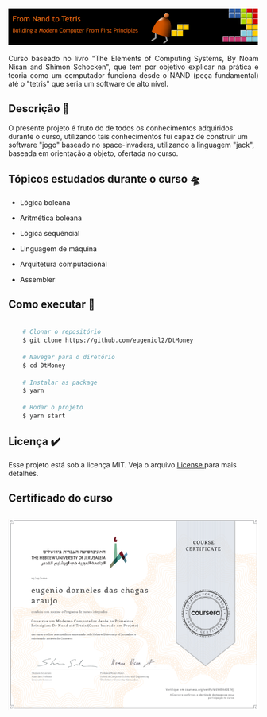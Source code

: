 <!-- <h1> 🚧README EM DESENVOLVIMENTO 🚧 </h1> -->


<h1 align="center">
  <img align="center" alt="IgniteModule1" src="https://github.com/eugeniol2/assets/blob/main/NandToTetris.png" />
</h1>


<p align="justify"> Curso baseado no livro "The Elements of Computing Systems, By Noam Nisan and Shimon Schocken", que tem por objetivo explicar 
na prática e teoria como um computador funciona desde o NAND (peça fundamental) até o "tetris" que seria um software de alto nível.
</p>

<h2>Descrição 📝</h2>
<p> O presente projeto é fruto do de todos os conhecimentos adquiridos durante o curso, utilizando tais conhecimentos fui capaz de construir um software 
"jogo" baseado no space-invaders, utilizando a linguagem "jack", baseada em orientação a objeto, ofertada no curso.
</p>


<h2>Tópicos estudados durante o curso 🛸</h2>
<ul>
    <li><p> Lógica boleana </p>
    <li><p> Aritmética boleana </p>
    <li><p> Lógica sequêncial </p>
    <li><p> Linguagem de máquina </p>
    <li><p> Arquitetura computacional </p>
    <li><p> Assembler </p>
  </ul>



<h2> Como executar 🚀  </h2>

```bash

    # Clonar o repositório
    $ git clone https://github.com/eugeniol2/DtMoney

    # Navegar para o diretório
    $ cd DtMoney

    # Instalar as package
    $ yarn

    # Rodar o projeto
    $ yarn start
```

<h2> Licença ✔️ </h2>
Esse projeto está sob a licença MIT. Veja o arquivo <a href="https://github.com/eugeniol2/DtMoney/blob/main/LICENSE"> License </a> para mais detalhes.

<h2> Certificado do curso <h2>
 
 <img align="center" alt="IgniteModule1" src="https://github.com/eugeniol2/assets/blob/main/CertificadoN2T.png" />

##
